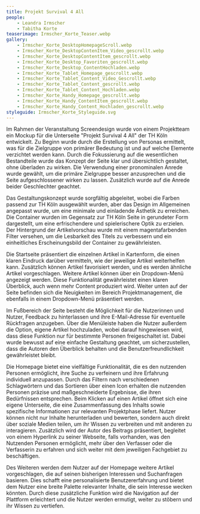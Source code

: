 ```yaml
---
title: Projekt Survival 4 All
people:
    - Leandra Irmscher
    - Tabitha Korte
teaserimage: Irmscher_Korte_Teaser.webp
gallery:
    - Irmscher_Korte_DesktopHomepageScroll.webp
    - Irmscher_Korte_DesktopContenItem_Video_gescrollt.webp
    - Irmscher_Korte_DesktopContentItem_gescrollt.webp
    - Irmscher_Korte_Desktop_Favoriten_gescrollt.webp
    - Irmscher_Korte_Desktop_ContentHochladen.webp
    - Irmscher_Korte_Tablet_Homepage_gescrollt.webp
    - Irmscher_Korte_Tablet_Content_Video_Gescrollt.webp
    - Irmscher_Korte_Tablet_Content_gescrollt.webp
    - Irmscher_Korte_Tablet_Content_Hochladen.webp
    - Irmscher_Korte_Handy_Homepage_gescrollt.webp
    - Irmscher_Korte_Handy_ContentItem_gescrollt.webp
    - Irmscher_Korte_Handy_Content_Hochladen_gescrollt.webp
styleguide: Irmscher_Korte_Styleguide.svg
---
```



Im Rahmen der Veranstaltung Screendesign wurde von einem Projektteam ein Mockup für die Unterseite "Projekt Survival 4 All" der TH Köln entwickelt. Zu Beginn wurde durch die Erstellung von Personas ermittelt, was für die Zielgruppe von primärer Bedeutung ist und auf welche Elemente verzichtet werden kann. Durch die Fokussierung auf die wesentlichen Bestandteile wurde das Konzept der Seite klar und übersichtlich gestaltet, ohne überladen zu wirken. Die Verwendung einer pronominalen Anrede wurde gewählt, um die primäre Zielgruppe besser anzusprechen und die Seite aufgeschlossener wirken zu lassen. Zusätzlich wurde auf die Anrede beider Geschlechter geachtet.

Das Gestaltungskonzept wurde sorgfältig abgeleitet, wobei die Farben passend zur TH Köln ausgewählt wurden, aber das Design im Allgemeinen angepasst wurde, um eine minimale und einladende Ästhetik zu erreichen. Die Container wurden im Gegensatz zur TH Köln Seite in gerundeter Form dargestellt, um eine erfrischendere und spielerischere Optik zu erzielen. Der Hintergrund der Artikelvorschau wurde mit einem magentafarbenden Filter versehen, um die Lesbarkeit des Titels zu verbessern und ein einheitliches Erscheinungsbild der Container zu gewährleisten.

Die Startseite präsentiert die einzelnen Artikel in Kartenform, die einen klaren Eindruck darüber vermitteln, wie der jeweilige Artikel weiterhelfen kann. Zusätzlich können Artikel favorisiert werden, und es werden ähnliche Artikel vorgeschlagen. Weitere Artikel können über ein Dropdown-Menü angezeigt werden. Diese Funktionalität gewährleistet einen klaren Überblick, auch wenn mehr Content produziert wird. Weiter unten auf der Seite befinden sich die Neuigkeiten im Bereich Projektmanagement, die ebenfalls in einem Dropdown-Menü präsentiert werden.

Im Fußbereich der Seite besteht die Möglichkeit für die Nutzerinnen und Nutzer, Feedback zu hinterlassen und ihre E-Mail-Adresse für eventuelle Rückfragen anzugeben. Über die Menüleiste haben die Nutzer außerdem die Option, eigene Artikel hochzuladen, wobei darauf hingewiesen wird, dass diese Funktion nur für bestimmte Personen freigeschaltet ist. Dabei wurde bewusst auf eine einfache Gestaltung geachtet, um sicherzustellen, dass die Autoren den Überblick behalten und die Benutzerfreundlichkeit gewährleistet bleibt.

Die Homepage bietet eine vielfältige Funktionalität, die es den nutzenden Personen ermöglicht, ihre Suche zu verfeinern und ihre Erfahrung individuell anzupassen. Durch das Filtern nach verschiedenen Schlagwörtern und das Sortieren über einen Icon erhalten die nutzenden Personen präzise und maßgeschneiderte Ergebnisse, die ihren Bedürfnissen entsprechen. Beim Klicken auf einen Artikel öffnet sich eine eigene Unterseite, die eine Zusammenfassung des Inhalts sowie spezifische Informationen zur relevanten Projektphase liefert. Nutzer können nicht nur Inhalte herunterladen und bewerten, sondern auch direkt über soziale Medien teilen, um ihr Wissen zu verbreiten und mit anderen zu interagieren. Zusätzlich wird der Autor des Beitrags präsentiert, begleitet von einem Hyperlink zu seiner Webseite, falls vorhanden, was den Nutzenden Personen ermöglicht, mehr über den Verfasser oder die Verfasserin zu erfahren und sich weiter mit dem jeweiligen Fachgebiet zu beschäftigen.

Des Weiteren werden dem Nutzer auf der Homepage weitere Artikel vorgeschlagen, die auf seinen bisherigen Interessen und Suchanfragen basieren. Dies schafft eine personalisierte Benutzererfahrung und bietet dem Nutzer eine breite Palette relevanter Inhalte, die sein Interesse wecken könnten. Durch diese zusätzliche Funktion wird die Navigation auf der Plattform erleichtert und die Nutzer werden ermutigt, weiter zu stöbern und ihr Wissen zu vertiefen.
